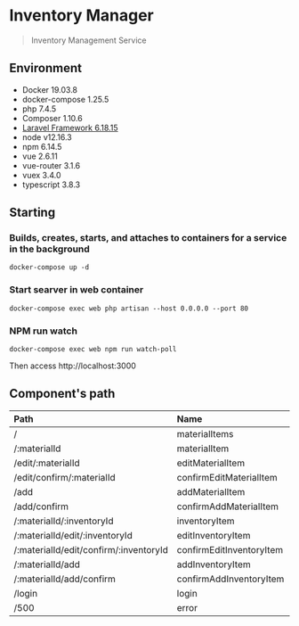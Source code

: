 # Inventory Manager

> Inventory Management Service

## Environment
- Docker 19.03.8
- docker-compose 1.25.5
- php 7.4.5
- Composer 1.10.6
- [Laravel Framework 6.18.15](https://readouble.com/laravel/6.x/en/)
- node v12.16.3
- npm 6.14.5
- vue 2.6.11
- vue-router 3.1.6
- vuex 3.4.0
- typescript 3.8.3


## Starting

### Builds, creates, starts, and attaches to containers for a service in the background

```
docker-compose up -d
```

### Start searver in web container

```
docker-compose exec web php artisan --host 0.0.0.0 --port 80
```

### NPM run watch

```
docker-compose exec web npm run watch-poll
```

Then access http://localhost:3000

## Component's path

|Path|Name|Component|
|:--|:--|:--|
|/|materialItems|Materials|
|/:materialId|materialItem|Material|
|/edit/:materialId|editMaterialItem|MaterialEdit|
|/edit/confirm/:materialId|confirmEditMaterialItem|MaterialEditConfirm|
|/add|addMaterialItem|MaterialAdd|
|/add/confirm|confirmAddMaterialItem|MaterialAddConfirm|
|/:materialId/:inventoryId|inventoryItem|InventoryItem|
|/:materialId/edit/:inventoryId|editInventoryItem|InventoryEdit|
|/:materialId/edit/confirm/:inventoryId|confirmEditInventoryItem|InventoryEditConfirm|
|/:materialId/add|addInventoryItem|InventoryAdd|
|/:materialId/add/confirm|confirmAddInventoryItem|InventoryAddConfirm|
|/login|login|Login|
|/500|error|SystemError|